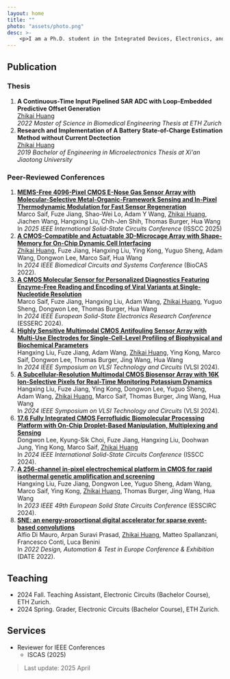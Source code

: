 ```yaml
---
layout: home
title: ""
photo: "assets/photo.png"
desc: >-
    <p>I am a Ph.D. student in the Integrated Devices, Electronics, and Systems (IDEAS) group at ETH Zurich, advised by <a href="https://ee.ethz.ch/the-department/faculty/professors/person-detail.MjkyNDgw.TGlzdC80MTEsMTA1ODA0MjU5.html">Prof. Dr. Hua Wang</a>. My PhD research is focusing on design and implementation of CMOS-enabled bioelectronic system to interface in-vitro 3D biological models. </p> <p>I obtained my bachelor's degree from <a href="http://en.xjtu.edu.cn/">Xi'an Jiaotong University</a> and master's degree from <a href="https://ethz.ch/en.html">ETH Zurich</a>. I was a visiting research intern at <a href="https://www.mcgill.ca/">McGill University</a>. </p>
---
```


## Publication

### Thesis

<div>
<ol>
    <li>
        <b> A Continuous-Time Input Pipelined SAR ADC with Loop-Embedded Predictive Offset Generation</b> <br />
        <u>Zhikai Huang</u>  <br />
        <i>2022 Master of Science in Biomedical Engineering Thesis at ETH Zurich</i>
    </li>
    <li>
        <b> Research and Implementation of A Battery State-of-Charge Estimation Method without Current Dectection</b> <br />
        <u>Zhikai Huang</u>  <br />
        <i>2019 Bachelor of Engineering in Microelectronics Thesis at Xi'an Jiaotong University</i>
    </li>    

</ol>
</div>


### Peer-Reviewed Conferences

<div>
<ol>
    <li>
        <a href="https://doi.org/10.1109/ISSCC49661.2025.10904809"><b>MEMS-Free 4096-Pixel CMOS E-Nose Gas Sensor Array with Molecular-Selective Metal-Organic-Framework Sensing and In-Pixel Thermodynamic Modulation for Fast Sensor Regeneration</b></a> <br />
        Marco Saif, Fuze Jiang, Shao-Wei Lo, Adam Y Wang, <u>Zhikai Huang</u>, Jiachen Wang, Hangxing Liu, Chih-Jen Shih, Thomas Burger, Hua Wang   <br />
        In <i>2025 IEEE International Solid-State Circuits Conference</i> (ISSCC 2025)
    </li>
    <li>
        <a href="https://doi.org/10.1109/BioCAS61083.2024.10798135"><b>A CMOS-Compatible and Actuatable 3D-Microcage Array with Shape-Memory for On-Chip Dynamic Cell Interfacing</b></a> <br />
        <U>Zhikai Huang</u>, Fuze Jiang, Hangxing Liu, Ying Kong, Yuguo Sheng, Adam Wang, Dongwon Lee, Marco Saif, Hua Wang <br />
        In <i>2024 IEEE Biomedical Circuits and Systems Conference</i> (BioCAS 2022). 
    </li>
    <li>
        <a href="https://doi.org/10.1109/ESSERC62670.2024.10719586"><b>A CMOS Molecular Sensor for Personalized Diagnostics Featuring Enzyme-Free Reading and Encoding of Viral Variants at Single-Nucleotide Resolution</b></a> <br />
        Marco Saif, Fuze Jiang, Hangxing Liu, Adam Wang, <u>Zhikai Huang</u>, Yuguo Sheng, Dongwon Lee, Thomas Burger, Hua Wang  <br />
        In <i>2024 IEEE European Solid-State Electronics Research Conference</i> (ESSERC 2024).
    </li>
    <li>
        <a href="https://doi.org/10.1109/VLSITechnologyandCir46783.2024.10631420"><b>Highly Sensitive Multimodal CMOS Antifouling Sensor Array with Multi-Use Electrodes for Single-Cell-Level Profiling of Biophysical and Biochemical Parameters</b></a> <br />
        Hangxing Liu, Fuze Jiang, Adam Wang, <u>Zhikai Huang</u>, Ying Kong, Marco Saif, Dongwon Lee, Thomas Burger, Jing Wang, Hua Wang  <br />
        In <i>2024 IEEE Symposium on VLSI Technology and Circuits</i> (VLSI 2024).
    </li>
    <li>
        <a href="https://doi.org/10.1109/VLSITechnologyandCir46783.2024.10631479"><b>A Subcellular-Resolution Multimodal CMOS Biosensor Array with 16K Ion-Selective Pixels for Real-Time Monitoring Potassium Dynamics</b></a> <br />
        Hangxing Liu, Fuze Jiang, Ying Kong, Dongwon Lee, Yuguo Sheng, Adam Wang, <u>Zhikai Huang</u>, Marco Saif, Thomas Burger, Jing Wang, Hua Wang  <br />
        In <i>2024 IEEE Symposium on VLSI Technology and Circuits</i> (VLSI 2024).
    </li>
    <li>
        <a href="https://doi.org/10.1109/ISSCC49657.2024.10454430"><b>17.6 Fully Integrated CMOS Ferrofluidic Biomolecular Processing Platform with On-Chip Droplet-Based Manipulation, Multiplexing and Sensing</b></a> <br />
        Dongwon Lee, Kyung-Sik Choi, Fuze Jiang, Hangxing Liu, Doohwan Jung, Ying Kong, Marco Saif, <u>Zhikai Huang</u>  <br />
        In <i>2024 IEEE International Solid-State Circuits Conference</i> (ISSCC 2024).
    </li>
    <li>
        <a href="https://doi.org/10.1109/ESSCIRC59616.2023.10268777"><b>A 256-channel in-pixel electrochemical platform in CMOS for rapid isothermal genetic amplification and screening</b></a> <br />
        Hangxing Liu, Fuze Jiang, Dongwon Lee, Yuguo Sheng, Adam Wang, Marco Saif, Ying Kong, <u>Zhikai Huang</u>, Thomas Burger, Jing Wang, Hua Wang  <br />
        In <i>2023 IEEE 49th European Solid State Circuits Conference</i> (ESSCIRC 2024).
    </li>
      <li>
        <a href="https://doi.org/10.23919/DATE54114.2022.9774552"><b>SNE: an energy-proportional digital accelerator for sparse event-based convolutions</b></a> <br />
        Alfio Di Mauro, Arpan Suravi Prasad, <u>Zhikai Huang</u>, Matteo Spallanzani, Francesco Conti, Luca Benini  <br />
        In <i>2022 Design, Automation & Test in Europe Conference & Exhibition</i> (DATE 2022).
    </li>
            
</ol>
</div>

## Teaching

- 2024 Fall. Teaching Assistant, Electronic Circuits (Bachelor Course), ETH Zurich.
- 2024 Spring. Grader, Electronic Circuits (Bachelor Course), ETH Zurich.

## Services

- Reviewer for IEEE Conferences
     -  ISCAS (2025)
 



> Last update: 2025 April
